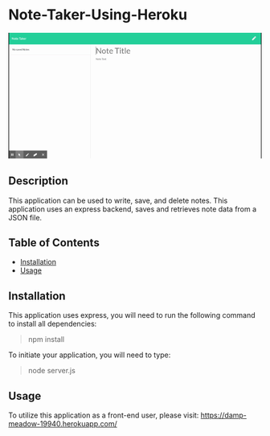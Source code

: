 # Note-Taker-Using-Heroku

<img src="./assets/Note Taker.gif">

  ## Description

  This application can be used to write, save, and delete notes. This application uses an express backend, saves and retrieves note data from a JSON file.

  ## Table of Contents
  
  * [Installation](#installation) 
  * [Usage](#usage) 

  
  ## Installation
  
  This application uses express, you will need to run the following command to install all dependencies: 
  > npm install

  To initiate your application, you will need to type:
  > node server.js

  ## Usage

  To utilize this application as a front-end user, please visit: https://damp-meadow-19940.herokuapp.com/


   


  